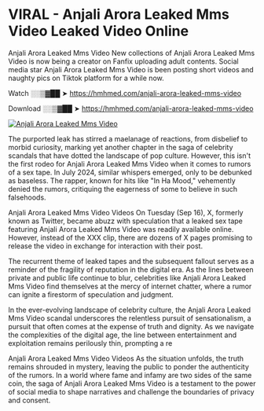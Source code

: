 # VIRAL - Anjali Arora Leaked Mms Video Leaked Video Online

Anjali Arora Leaked Mms Video New collections of Anjali Arora Leaked Mms Video is now being a creator on Fanfix uploading adult contents. Social media star Anjali Arora Leaked Mms Video is been posting short videos and naughty pics on Tiktok platform for a while now.

Watch ░░▒▓██ ➤ https://hmhmed.com/anjali-arora-leaked-mms-video

Download ░░▒▓██ ➤ https://hmhmed.com/anjali-arora-leaked-mms-video

[![Anjali Arora Leaked Mms Video](https://i.imgur.com/dJHk4Zq.gif)](https://hmhmed.com/anjali-arora-leaked-mms-video)

The purported leak has stirred a maelanage of reactions, from disbelief to morbid curiosity, marking yet another chapter in the saga of celebrity scandals that have dotted the landscape of pop culture. However, this isn't the first rodeo for Anjali Arora Leaked Mms Video when it comes to rumors of a sex tape. In July 2024, similar whispers emerged, only to be debunked as baseless. The rapper, known for hits like "In Ha Mood," vehemently denied the rumors, critiquing the eagerness of some to believe in such falsehoods.

Anjali Arora Leaked Mms Video Videos
On Tuesday (Sep 16), X, formerly known as Twitter, became abuzz with speculation that a leaked sex tape featuring Anjali Arora Leaked Mms Video was readily available online. However, instead of the XXX clip, there are dozens of X pages promising to release the video in exchange for interaction with their post.

The recurrent theme of leaked tapes and the subsequent fallout serves as a reminder of the fragility of reputation in the digital era. As the lines between private and public life continue to blur, celebrities like Anjali Arora Leaked Mms Video find themselves at the mercy of internet chatter, where a rumor can ignite a firestorm of speculation and judgment.

In the ever-evolving landscape of celebrity culture, the Anjali Arora Leaked Mms Video scandal underscores the relentless pursuit of sensationalism, a pursuit that often comes at the expense of truth and dignity. As we navigate the complexities of the digital age, the line between entertainment and exploitation remains perilously thin, prompting a re

Anjali Arora Leaked Mms Video Videos
As the situation unfolds, the truth remains shrouded in mystery, leaving the public to ponder the authenticity of the rumors. In a world where fame and infamy are two sides of the same coin, the saga of Anjali Arora Leaked Mms Video is a testament to the power of social media to shape narratives and challenge the boundaries of privacy and consent.